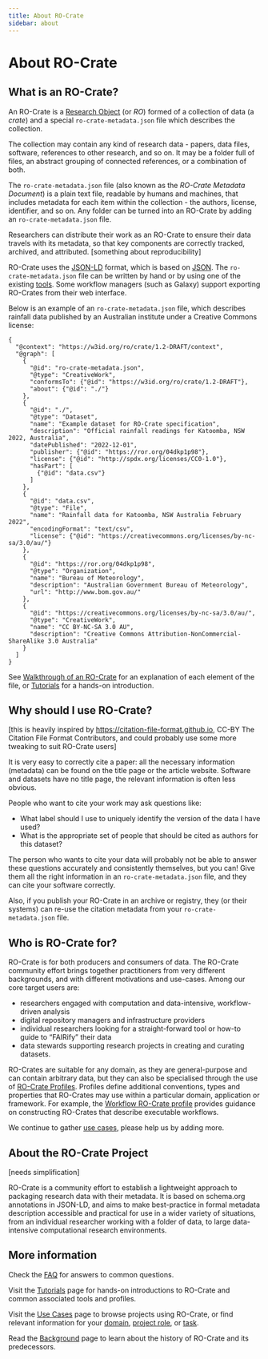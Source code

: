 ```yaml
---
title: About RO-Crate
sidebar: about
---
```


# About RO-Crate

## What is an RO-Crate?

An RO-Crate is a [Research Object](/background#research-object-background) (or _RO_) formed of a collection of data (a _crate_) and a special `ro-crate-metadata.json` file which describes the collection.

The collection may contain any kind of research data - papers, data files, software, references to other research, and so on. It may be a folder full of files, an abstract grouping of connected references, or a combination of both.

The `ro-crate-metadata.json` file (also known as the _RO-Crate Metadata Document_) is a plain text file, readable by humans and machines, that includes metadata for each item within the collection - the authors, license, identifier, and so on. Any folder can be turned into an RO-Crate by adding an `ro-crate-metadata.json` file.

Researchers can distribute their work as an RO-Crate to ensure their data travels with its metadata, so that key components are correctly tracked, archived, and attributed. [something about reproducibility]

RO-Crate uses the [JSON-LD](https://json-ld.org) format, which is based on [JSON](https://www.json.org/json-en.html). The `ro-crate-metadata.json` file can be written by hand or by using one of the existing [tools](/tools). Some workflow managers (such as Galaxy) support exporting RO-Crates from their web interface.

Below is an example of an `ro-crate-metadata.json` file, which describes rainfall data published by an Australian institute under a Creative Commons license:

```
{
  "@context": "https://w3id.org/ro/crate/1.2-DRAFT/context",
  "@graph": [
    {
      "@id": "ro-crate-metadata.json",
      "@type": "CreativeWork",
      "conformsTo": {"@id": "https://w3id.org/ro/crate/1.2-DRAFT"},
      "about": {"@id": "./"}
    },
    {
      "@id": "./",
      "@type": "Dataset",
      "name": "Example dataset for RO-Crate specification",
      "description": "Official rainfall readings for Katoomba, NSW 2022, Australia",
      "datePublished": "2022-12-01",
      "publisher": {"@id": "https://ror.org/04dkp1p98"},
      "license": {"@id": "http://spdx.org/licenses/CC0-1.0"},
      "hasPart": [
        {"@id": "data.csv"}
      ]
    },
    {
      "@id": "data.csv",
      "@type": "File",
      "name": "Rainfall data for Katoomba, NSW Australia February 2022",
      "encodingFormat": "text/csv",
      "license": {"@id": "https://creativecommons.org/licenses/by-nc-sa/3.0/au/"}
    },
    {
      "@id": "https://ror.org/04dkp1p98",
      "@type": "Organization",
      "name": "Bureau of Meteorology",
      "description": "Australian Government Bureau of Meteorology",
      "url": "http://www.bom.gov.au/"
    },
    {
      "@id": "https://creativecommons.org/licenses/by-nc-sa/3.0/au/",
      "@type": "CreativeWork",
      "name": "CC BY-NC-SA 3.0 AU",
      "description": "Creative Commons Attribution-NonCommercial-ShareAlike 3.0 Australia"
    }
  ]
}
```

See [Walkthrough of an RO-Crate](/specification/1.2-DRAFT/introduction#walkthrough-an-initial-ro-crate) for an explanation of each element of the file, or [Tutorials](TODO) for a hands-on introduction.

## Why should I use RO-Crate?

[this is heavily inspired by https://citation-file-format.github.io, CC-BY The Citation File Format Contributors, and could probably use some more tweaking to suit RO-Crate users]

It is very easy to correctly cite a paper: all the necessary information (metadata) can be found on the title page or the article website. Software and datasets have no title page, the relevant information is often less obvious.

People who want to cite your work may ask questions like:

* What label should I use to uniquely identify the version of the data I have used?
* What is the appropriate set of people that should be cited as authors for this dataset?

The person who wants to cite your data will probably not be able to answer these questions accurately and consistently themselves, but you can! Give them all the right information in an `ro-crate-metadata.json` file, and they can cite your software correctly.

Also, if you publish your RO-Crate in an archive or registry, they (or their systems) can re-use the citation metadata from your `ro-crate-metadata.json` file.

## Who is RO-Crate for?

RO-Crate is for both producers and consumers of data. The RO-Crate community effort brings together practitioners from very different backgrounds, and with different motivations and use-cases. Among our core target users are:

* researchers engaged with computation and data-intensive, workflow-driven analysis
* digital repository managers and infrastructure providers
* individual researchers looking for a straight-forward tool or how-to guide to “FAIRify” their data
* data stewards supporting research projects in creating and curating datasets.

RO-Crates are suitable for any domain, as they are general-purpose and can contain arbitrary data, but they can also be specialised through the use of [RO-Crate Profiles](TODO). Profiles define additional conventions, types and properties that RO-Crates may use within a particular domain, application or framework. For example, the [Workflow RO-Crate profile](TODO) provides guidance on constructing RO-Crates that describe executable workflows.

We continue to gather [use cases](/use_cases), please help us by adding more.

## About the RO-Crate Project

[needs simplification]

RO-Crate is a community effort to establish a lightweight approach to packaging research data with their metadata. It is based on schema.org annotations in JSON-LD, and aims to make best-practice in formal metadata description accessible and practical for use in a wider variety of situations, from an individual researcher working with a folder of data, to large data-intensive computational research environments.

## More information

Check the [FAQ](/faq) for answers to common questions.

Visit the [Tutorials](TODO) page for hands-on introductions to RO-Crate and common associated tools and profiles.

Visit the [Use Cases](/use_cases) page to browse projects using RO-Crate, or find relevant information for your [domain](/domains), [project role](/roles), or [task](/tasks).

Read the [Background](/background) page to learn about the history of RO-Crate and its predecessors.
